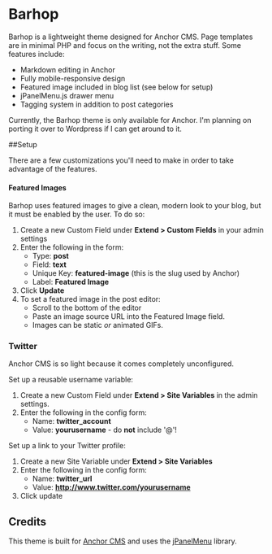 # Barhop
Barhop is a lightweight theme designed for Anchor CMS. Page templates are in minimal PHP and focus on the writing, not the extra stuff. Some features include:

- Markdown editing in Anchor
- Fully mobile-responsive design
- Featured image included in blog list (see below for setup)
- jPanelMenu.js drawer menu
- Tagging system in addition to post categories

Currently, the Barhop theme is only available for Anchor. I'm planning on porting it over to Wordpress if I can get around to it.

##Setup

There are a few customizations you'll need to make in order to take advantage of the features.

#### Featured Images
Barhop uses featured images to give a clean, modern look to your blog, but it must be enabled by the user. To do so:

1. Create a new Custom Field under **Extend > Custom Fields** in your admin settings
2. Enter the following in the form:
   - Type: **post**
   - Field: **text**
   - Unique Key: **featured-image** (this is the slug used by Anchor)
   - Label: **Featured Image**
3. Click **Update**
4. To set a featured image in the post editor:
   - Scroll to the bottom of the editor
   - Paste an image source URL into the Featured Image field.
   - Images can be static *or* animated GIFs.

### Twitter
Anchor CMS is so light because it comes completely unconfigured.

Set up a reusable username variable:

1. Create a new Custom Field under **Extend > Site Variables** in the admin settings.
2. Enter the following in the config form:
   - Name: **twitter_account**
   - Value: **yourusername** - do **not** include '@'!

Set up a link to your Twitter profile:

1. Create a new Site Variable under **Extend > Site Variables**
2. Enter the following in the config form:
   - Name: **twitter_url**
   - Value: **http://www.twitter.com/yourusername**
3. Click update

   
## Credits

This theme is built for [Anchor CMS](http://www.anchorcms.com) and uses the [jPanelMenu](http://jpanelmenu.com) library.